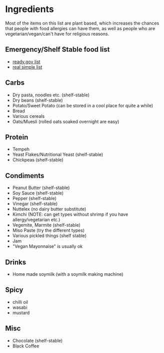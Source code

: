# Ingredients

Most of the items on this list are plant based, which increases the chances that people with food allergies can have them, as well as people who are vegetarian/vegan/can't have for religious reasons.

## Emergency/Shelf Stable food list

- [ready.gov list](https://www.ready.gov/food)
- [real simple list](https://www.realsimple.com/food-recipes/shopping-storing/emergency-foods)

## Carbs

- Dry pasta, noodles etc. (shelf-stable)
- Dry beans (shelf-stable)
- Potato/Sweet Potato (can be stored in a cool place for quite a while)
- Bread
- Various cereals
- Oats/Muesli (rolled oats soaked overnight are easy)

## Protein

- Tempeh
- Yeast Flakes/Nutritional Yeast (shelf-stable)
- Chickpeas (shelf-stable)

## Condiments

- Peanut Butter (shelf-stable)
- Soy Sauce (shelf-stable)
- Pepper (shelf-stable)
- Vinegar (shelf-stable)
- Nuttelex (no dairy butter substitute)
- Kimchi (NOTE: can get types without shrimp if you have allergy/vegetarian etc.)
- Vegemite, Marmite (shelf-stable)
- Miso Paste (try the different types)
- Various pickled things (shelf stable)
- Jam
- "Vegan Mayonnaise" is usually ok

## Drinks

- Home made soymilk (with a soymilk making machine)

## Spicy

- chilli oil
- wasabi
- mustard

## Misc

- Chocolate (shelf-stable)
- Black Coffee

